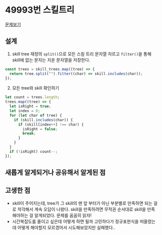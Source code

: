 # 49993번 스킬트리 

[문제보기](https://programmers.co.kr/learn/courses/30/lessons/49993)

## 설계
1. skill tree 재정의
`split()`으로 모든 스킬 트리 문자열 자르고 `filter()`을 통해 skill에 없는 문자는 지운 문자열을 저장한다.

```javascript
const trees = skill_trees.map((tree) => {
  return tree.split("").filter((char) => skill.includes(char));
});
```

2. 모든 tree와 skill 확인하기

```javascript
let count = trees.length;
trees.map((tree) => {
  let isRight = true;
  let index = 0;
  for (let char of tree) {
    if (skill.includes(char)) {
      if (skill[index++] !== char) {
        isRight = false;
        break;
      }
    }
  }
  if (!isRight) count--;
});
```

## 새롭게 알게되거나 공유해서 알게된 점


## 고생한 점
- skill이 주어지는데, tree가 그 skill의 맨 앞 부터가 아닌 부분별로 만족하면 되는 걸로 착각해서 계속 오답이 나왔다. skill을 만족하려면 무적권 순서대로 skill을 만족해야하는 걸 알게되었다. 문제를 꼼꼼히 읽자! 
- 시간복잡도를 줄이고 싶은데 어떻게 하면 될까 고민하다가 정규표현식을 떠올렸는데 어떻게 해야할지 모르겠어서 시도해보았지만 실패했다..
